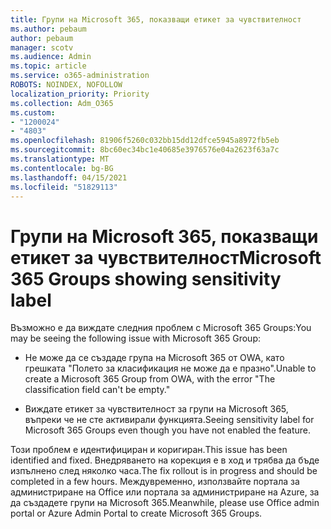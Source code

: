 ```yaml
---
title: Групи на Microsoft 365, показващи етикет за чувствителност
ms.author: pebaum
author: pebaum
manager: scotv
ms.audience: Admin
ms.topic: article
ms.service: o365-administration
ROBOTS: NOINDEX, NOFOLLOW
localization_priority: Priority
ms.collection: Adm_O365
ms.custom:
- "1200024"
- "4803"
ms.openlocfilehash: 81906f5260c032bb15dd12dfce5945a8972fb5eb
ms.sourcegitcommit: 8bc60ec34bc1e40685e3976576e04a2623f63a7c
ms.translationtype: MT
ms.contentlocale: bg-BG
ms.lasthandoff: 04/15/2021
ms.locfileid: "51829113"
---
```

# <a name="microsoft-365-groups-showing-sensitivity-label"></a><span data-ttu-id="98da9-102">Групи на Microsoft 365, показващи етикет за чувствителност</span><span class="sxs-lookup"><span data-stu-id="98da9-102">Microsoft 365 Groups showing sensitivity label</span></span>

<span data-ttu-id="98da9-103">Възможно е да виждате следния проблем с Microsoft 365 Groups:</span><span class="sxs-lookup"><span data-stu-id="98da9-103">You may be seeing the following issue with Microsoft 365 Group:</span></span>

- <span data-ttu-id="98da9-104">Не може да се създаде група на Microsoft 365 от OWA, като грешката "Полето за класификация не може да е празно".</span><span class="sxs-lookup"><span data-stu-id="98da9-104">Unable to create a Microsoft 365 Group from OWA, with the error "The classification field can't be empty."</span></span>

- <span data-ttu-id="98da9-105">Виждате етикет за чувствителност за групи на Microsoft 365, въпреки че не сте активирали функцията.</span><span class="sxs-lookup"><span data-stu-id="98da9-105">Seeing sensitivity label for Microsoft 365 Groups even though you have not enabled the feature.</span></span>

<span data-ttu-id="98da9-106">Този проблем е идентифициран и коригиран.</span><span class="sxs-lookup"><span data-stu-id="98da9-106">This issue has been identified and fixed.</span></span> <span data-ttu-id="98da9-107">Внедряването на корекция е в ход и трябва да бъде изпълнено след няколко часа.</span><span class="sxs-lookup"><span data-stu-id="98da9-107">The fix rollout is in progress and should be completed in a few hours.</span></span> <span data-ttu-id="98da9-108">Междувременно, използвайте портала за администриране на Office или портала за администриране на Azure, за да създадете групи на Microsoft 365.</span><span class="sxs-lookup"><span data-stu-id="98da9-108">Meanwhile, please use Office admin portal or Azure Admin Portal to create Microsoft 365 Groups.</span></span>  
